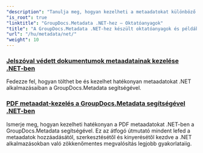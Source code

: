 ```yaml
---
"description": "Tanulja meg, hogyan kezelheti a metaadatokat különböző fájlformátumokban részletes példák és lépésről lépésre szóló utasítások segítségével."
"is_root": true
"linktitle": "GroupDocs.Metadata .NET-hez – Oktatóanyagok"
"title": "A GroupDocs.Metadata .NET-hez készült oktatóanyagok és példák"
"url": "/hu/metadata/net/"
"weight": 10
---
```


### [Jelszóval védett dokumentumok metaadatainak kezelése .NET-ben](./load-metadata/)
Fedezze fel, hogyan tölthet be és kezelhet hatékonyan metaadatokat .NET alkalmazásaiban a GroupDocs.Metadata segítségével.
### [PDF metaadat-kezelés a GroupDocs.Metadata segítségével .NET-ben](./pdf-metadata-management/)
Ismerje meg, hogyan kezelheti hatékonyan a PDF metaadatokat .NET-ben a GroupDocs.Metadata segítségével. Ez az átfogó útmutató mindent lefed a metaadatok hozzáadásától, szerkesztésétől és kinyerésétől kezdve a .NET alkalmazásokban való zökkenőmentes megvalósítás legjobb gyakorlataiig.